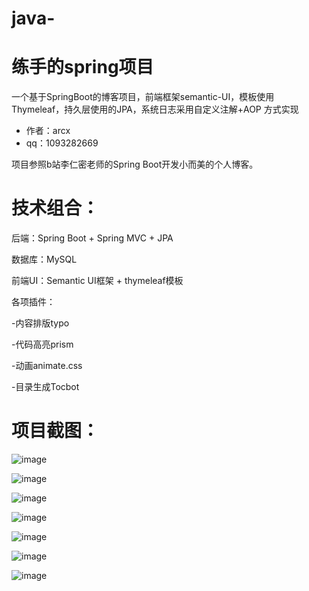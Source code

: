 # java-
# 练手的spring项目
一个基于SpringBoot的博客项目，前端框架semantic-UI，模板使用Thymeleaf，持久层使用的JPA，系统日志采用自定义注解+AOP 方式实现
* 作者：arcx
* qq：1093282669
 
项目参照b站李仁密老师的Spring Boot开发小而美的个人博客。
# 技术组合：
后端：Spring Boot + Spring MVC + JPA

数据库：MySQL

前端UI：Semantic UI框架 + thymeleaf模板

各项插件：

-内容排版typo

-代码高亮prism

-动画animate.css

-目录生成Tocbot

# 项目截图：

![image](https://github.com/Listen-LX/java-/assets/112848247/a58b74af-fae2-4962-9df2-6b376013ad94)

![image](https://github.com/Listen-LX/java-/assets/112848247/5c25b1f6-762a-4879-9ba1-76421cce37e2)

![image](https://github.com/Listen-LX/java-/assets/112848247/c09cb5eb-a02c-42de-86da-bd7b51dcf719)

![image](https://github.com/Listen-LX/java-/assets/112848247/08cd732f-0502-4130-a3e1-650235bdc01b)

![image](https://github.com/Listen-LX/java-/assets/112848247/6adf9b8b-4bca-4525-85ea-29b1bd52234a)

![image](https://github.com/Listen-LX/java-/assets/112848247/22b3cf92-c474-47fd-9ff8-b5a1d1603315)

![image](https://github.com/Listen-LX/java-/assets/112848247/95b84ad8-5ffe-4a4d-8f4b-60222819436c)





